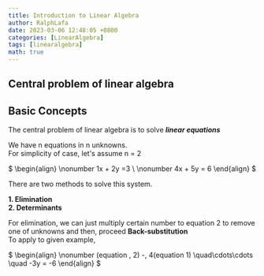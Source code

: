 ```yaml
---
title: Introduction to Linear Algebra
author: RalphLafa
date: 2023-03-06 12:48:05 +0800
categories: [LinearAlgebra]
tags: [linearalgebra]
math: true
---
```


## Central problem of linear algebra

## Basic Concepts

The central problem of linear algebra is to solve ***linear equations***

We have n equations in n unknowns. \
For simplicity of case, let's assume n = 2

$ 
\begin{align}
\nonumber 1x + 2y =3 \\ \nonumber 4x + 5y = 6
\end{align}
$

There are two methods to solve this system.


**1. Elimination**\
**2. Determinants**

 For elimination, we can just multiply certain number to equation 2 to remove one of unknowns and then, proceed **Back-substitution** \
 To apply to given example, 

$
  \begin{align}
  \nonumber (equation \, 2) -\, 4(equation 1) \quad\cdots\cdots \quad -3y = -6
  \end{align}
$


